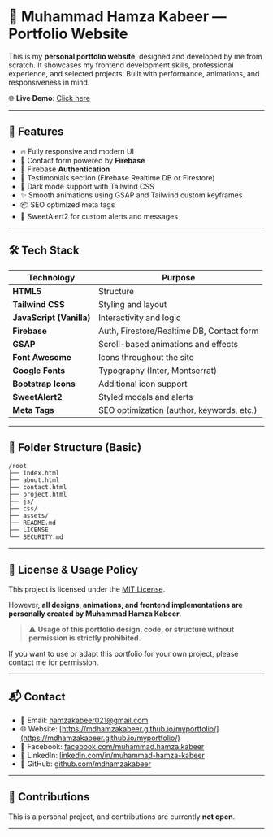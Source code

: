 # 💼 Muhammad Hamza Kabeer — Portfolio Website

This is my **personal portfolio website**, designed and developed by me from scratch. It showcases my frontend development skills, professional experience, and selected projects. Built with performance, animations, and responsiveness in mind.

🌐 **Live Demo**: [Click here](https://mdhamzakabeer.github.io/myportfolio/)

---

## 🚀 Features

- 🔥 Fully responsive and modern UI
- 💬 Contact form powered by **Firebase**
- 👤 Firebase **Authentication**
- 🧾 Testimonials section (Firebase Realtime DB or Firestore)
- 🌙 Dark mode support with Tailwind CSS
- ✨ Smooth animations using GSAP and Tailwind custom keyframes
- 📦 SEO optimized meta tags
- 🔔 SweetAlert2 for custom alerts and messages

---

## 🛠️ Tech Stack

| Technology              | Purpose                                           |
|-------------------------|---------------------------------------------------|
| **HTML5**               | Structure                                         |
| **Tailwind CSS**        | Styling and layout                                |
| **JavaScript (Vanilla)**| Interactivity and logic                           |
| **Firebase**            | Auth, Firestore/Realtime DB, Contact form         |
| **GSAP**                | Scroll-based animations and effects               |
| **Font Awesome**        | Icons throughout the site                         |
| **Google Fonts**        | Typography (Inter, Montserrat)                    |
| **Bootstrap Icons**     | Additional icon support                           |
| **SweetAlert2**         | Styled modals and alerts                          |
| **Meta Tags**           | SEO optimization (author, keywords, etc.)         |

---

## 📁 Folder Structure (Basic)

```
/root
├── index.html
├── about.html
├── contact.html
├── project.html
├── js/
├── css/
├── assets/
├── README.md
├── LICENSE
└── SECURITY.md
```

---

## 📄 License & Usage Policy

This project is licensed under the [MIT License](LICENSE).

However, **all designs, animations, and frontend implementations are personally created by Muhammad Hamza Kabeer**.

> ⚠️ **Usage of this portfolio design, code, or structure without permission is strictly prohibited.**

If you want to use or adapt this portfolio for your own project, please contact me for permission.

---

## 📬 Contact

- 📧 Email: hamzakabeer021@gmail.com
- 🌐 Website: [https://mdhamzakabeer.github.io/myportfolio/](https://mdhamzakabeer.github.io/myportfolio/)
- 🔗 Facebook: [facebook.com/muhammad.hamza.kabeer](https://www.facebook.com/muhammad.hamza.kabeer)
- 🔗 LinkedIn: [linkedin.com/in/muhammad-hamza-kabeer](https://www.linkedin.com/in/muhammad-hamza-kabeer/)
- 🔗 GitHub: [github.com/mdhamzakabeer](https://github.com/mdhamzakabeer)

---

## 🙅 Contributions

This is a personal project, and contributions are currently **not open**.

---
